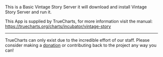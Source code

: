 This is a Basic Vintage Story Server it will download and install Vintage Story Server and run it.


This App is supplied by TrueCharts, for more information visit the manual: https://truecharts.org/charts/incubator/vintage-story

---

TrueCharts can only exist due to the incredible effort of our staff.
Please consider making a [donation](https://truecharts.org/docs/about/sponsor) or contributing back to the project any way you can!
